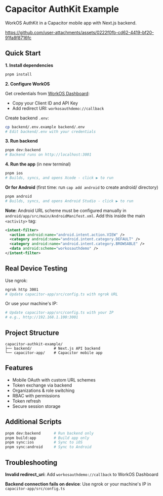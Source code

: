 # Capacitor AuthKit Example

WorkOS AuthKit in a Capacitor mobile app with Next.js backend.

https://github.com/user-attachments/assets/0222f0fb-cd62-4419-bf20-91fa8f8716fc



## Quick Start

**1. Install dependencies**
```bash
pnpm install
```

**2. Configure WorkOS**

Get credentials from [WorkOS Dashboard](https://dashboard.workos.com/):
- Copy your Client ID and API Key
- Add redirect URI: `workosauthdemo://callback`

Create backend `.env`:
```bash
cp backend/.env.example backend/.env
# Edit backend/.env with your credentials
```

**3. Run backend**
```bash
pnpm dev:backend
# Backend runs on http://localhost:3001
```

**4. Run the app** (in new terminal)
```bash
pnpm ios
# Builds, syncs, and opens Xcode - click ▶ to run
```

**Or for Android** (first time: run `cap add android` to create android/ directory)
```bash
pnpm android
# Builds, syncs, and opens Android Studio - click ▶ to run
```

**Note:** Android URL scheme must be configured manually in `android/app/src/main/AndroidManifest.xml`. Add this inside the main `<activity>` tag:
```xml
<intent-filter>
  <action android:name="android.intent.action.VIEW" />
  <category android:name="android.intent.category.DEFAULT" />
  <category android:name="android.intent.category.BROWSABLE" />
  <data android:scheme="workosauthdemo" />
</intent-filter>
```

## Real Device Testing

Use ngrok:
```bash
ngrok http 3001
# Update capacitor-app/src/config.ts with ngrok URL
```

Or use your machine's IP:
```bash
# Update capacitor-app/src/config.ts with your IP
# e.g., http://192.168.1.100:3001
```

## Project Structure

```
capacitor-authkit-example/
├── backend/          # Next.js API backend
└── capacitor-app/    # Capacitor mobile app
```

## Features

- Mobile OAuth with custom URL schemes
- Token exchange via backend
- Organizations & role switching
- RBAC with permissions
- Token refresh
- Secure session storage

## Additional Scripts

```bash
pnpm dev:backend      # Run backend only
pnpm build:app        # Build app only
pnpm sync:ios         # Sync to iOS
pnpm sync:android     # Sync to Android
```

## Troubleshooting

**Invalid redirect_uri**: Add `workosauthdemo://callback` to WorkOS Dashboard

**Backend connection fails on device**: Use ngrok or your machine's IP in `capacitor-app/src/config.ts`
